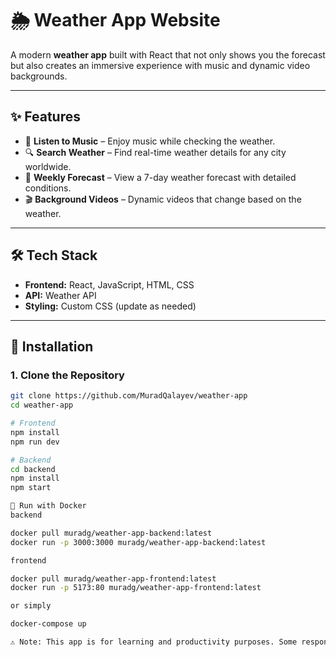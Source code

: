 # 🌦️ Weather App Website

A modern **weather app** built with React that not only shows you the forecast but also creates an immersive experience with music and dynamic video backgrounds.  

---

## ✨ Features
- 🎵 **Listen to Music** – Enjoy music while checking the weather.  
- 🔍 **Search Weather** – Find real-time weather details for any city worldwide.  
- 📅 **Weekly Forecast** – View a 7-day weather forecast with detailed conditions.  
- 🎬 **Background Videos** – Dynamic videos that change based on the weather.  

---

## 🛠️ Tech Stack
- **Frontend:** React, JavaScript, HTML, CSS  
- **API:** Weather API  
- **Styling:** Custom CSS (update as needed)  

---

## 🚀 Installation

### 1. Clone the Repository
```bash
git clone https://github.com/MuradQalayev/weather-app
cd weather-app

# Frontend
npm install
npm run dev

# Backend
cd backend
npm install
npm start

🐳 Run with Docker
backend

docker pull muradg/weather-app-backend:latest
docker run -p 3000:3000 muradg/weather-app-backend:latest

frontend

docker pull muradg/weather-app-frontend:latest
docker run -p 5173:80 muradg/weather-app-frontend:latest

or simply

docker-compose up

⚠️ Note: This app is for learning and productivity purposes. Some responses may be inaccurate.